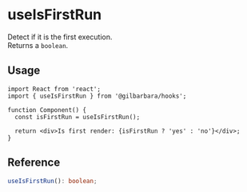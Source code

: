 # useIsFirstRun

Detect if it is the first execution.  
Returns a `boolean`.

## Usage

```tsx
import React from 'react';
import { useIsFirstRun } from '@gilbarbara/hooks';

function Component() {
  const isFirstRun = useIsFirstRun();

  return <div>Is first render: {isFirstRun ? 'yes' : 'no'}</div>;
}
```

## Reference

```typescript
useIsFirstRun(): boolean;
```
